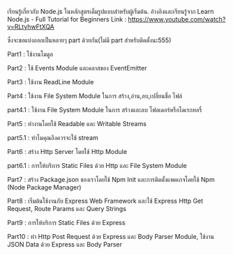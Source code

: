 เรียนรู้เกี่ยวกับ Node.js ในหลักสูตรเต็มรูปแบบสำหรับผู้เริ่มต้น.
อ้างอิงและเรียนรู้จาก Learn Node.js - Full Tutorial for Beginners
                Link : https://www.youtube.com/watch?v=RLtyhwFtXQA 

ซึ่งจะขอแบ่งออกเป็นหลายๆ part ด้วยกัน(ไม่มี part สำหรับติดตั้งนะ555)

Part1 : ใช้งานโมดูล

Part2 : ใช้ Events Module และคลาสของ EventEmitter

Part3 : ใช้งาน ReadLine Module

Part4 : ใช้งาน File System Module ในการ สร้าง,อ่าน,ลบ,เปลี่ยนชื่อ ไฟล์

part4.1 : ใช้งาน File System Module ในการ สร้างและลบ โฟลเดอร์หรือไดเรกทอรี่
    
Part5 : ทำงานโดยใช้ Readable และ Writable Streams
    
part5.1 : ทำไมคุณถึงควรจะใช้ stream

Part6 : สร้าง Http Server โดยใช้ Http Module

part6.1 : การให้บริการ Static Files ด้วย Http และ File System Module

Part7 : สร้าง Package.json ของเราโดยใช้ Npm Init และการติดตั้งแพคเกจโดยใช้ Npm (Node Package Manager)

Part8 : เริ่มต้นใช้งานกับ Express Web Framework และใช้ Express Http Get Request, Route Params และ Query Strings

Part9 : การให้บริการ Static Files ด้วย Express

Part10 : ทำ Http Post Request ด้วย Express และ Body Parser Module, ใช้งาน JSON Data ด้วย Express และ Body Parser
